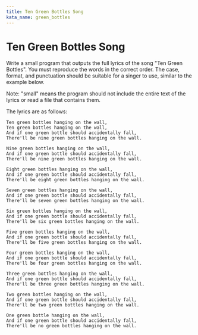 ```yaml
---
title: Ten Green Bottles Song
kata_name: green_bottles
---
```


# Ten Green Bottles Song

Write a small program that outputs the full lyrics of the song "Ten Green Bottles". You must reproduce the words in the correct order. The case, format, and punctuation should be suitable for a singer to use, similar to the example below.

Note: "small" means the program should not include the entire text of the lyrics or read a file that contains them.

The lyrics are as follows:

    Ten green bottles hanging on the wall,
    Ten green bottles hanging on the wall,
    And if one green bottle should accidentally fall,
    There'll be nine green bottles hanging on the wall.

    Nine green bottles hanging on the wall,
    And if one green bottle should accidentally fall,
    There'll be nine green bottles hanging on the wall.

    Eight green bottles hanging on the wall,
    And if one green bottle should accidentally fall,
    There'll be eight green bottles hanging on the wall.
    
    Seven green bottles hanging on the wall,
    And if one green bottle should accidentally fall,
    There'll be seven green bottles hanging on the wall.
    
    Six green bottles hanging on the wall,
    And if one green bottle should accidentally fall,
    There'll be six green bottles hanging on the wall.
    
    Five green bottles hanging on the wall,
    And if one green bottle should accidentally fall,
    There'll be five green bottles hanging on the wall.
    
    Four green bottles hanging on the wall,
    And if one green bottle should accidentally fall,
    There'll be four green bottles hanging on the wall.
    
    Three green bottles hanging on the wall,
    And if one green bottle should accidentally fall,
    There'll be three green bottles hanging on the wall.
    
    Two green bottles hanging on the wall,
    And if one green bottle should accidentally fall,
    There'll be two green bottles hanging on the wall.
    
    One green bottle hanging on the wall,
    And if one green bottle should accidentally fall,
    There'll be no green bottles hanging on the wall.

